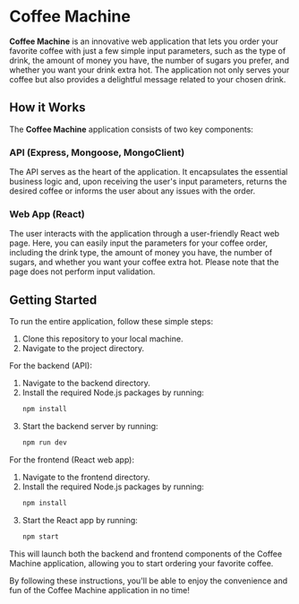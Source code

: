 # Coffee Machine

**Coffee Machine** is an innovative web application that lets you order your favorite coffee with just a few simple input parameters, such as the type of drink, the amount of money you have, the number of sugars you prefer, and whether you want your drink extra hot. The application not only serves your coffee but also provides a delightful message related to your chosen drink.

## How it Works

The **Coffee Machine** application consists of two key components:

### API (Express, Mongoose, MongoClient)

The API serves as the heart of the application. It encapsulates the essential business logic and, upon receiving the user's input parameters, returns the desired coffee or informs the user about any issues with the order.

### Web App (React)

The user interacts with the application through a user-friendly React web page. Here, you can easily input the parameters for your coffee order, including the drink type, the amount of money you have, the number of sugars, and whether you want your coffee extra hot. Please note that the page does not perform input validation.

## Getting Started

To run the entire application, follow these simple steps:

1. Clone this repository to your local machine.
2. Navigate to the project directory.

For the backend (API):

1. Navigate to the backend directory.
2. Install the required Node.js packages by running:
   ```bash
   npm install
3. Start the backend server by running:
   ```bash
   npm run dev
For the frontend (React web app):

1. Navigate to the frontend directory.
2. Install the required Node.js packages by running:
    ```bash
    npm install
2. Start the React app by running:
    ```bash
    npm start
This will launch both the backend and frontend components of the Coffee Machine application, allowing you to start ordering your favorite coffee.

By following these instructions, you'll be able to enjoy the convenience and fun of the Coffee Machine application in no time!